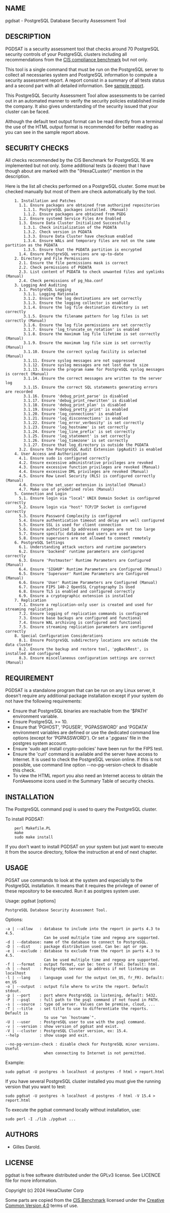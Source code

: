 ## NAME

pgdsat - PostgreSQL Database Security Assessment Tool

## DESCRIPTION

PGDSAT is a security assessment tool that checks around 70 PostgreSQL security
controls of your PostgreSQL clusters including all recommendations from the
[CIS compliance benchmark](https://www.cisecurity.org/cis-benchmarks/)
but not only.

This tool is a single command that must be run on the PostgreSQL server
to collect all necessaries system and PostgreSQL information to compute a
security assessment report. A report consist in a summary of all tests status
and a second part with all detailed information.
See [sample report](https://www.darold.net/sample_pgdsat/report.html).

This PostgreSQL Security Assessment Tool allow assessments to be carried out
in an automated manner to verify the security policies established inside
the company. It also gives understanding of the security issued that your
cluster can be faced.

Although the default text output format can be read directly from a terminal
the use of the HTML output format is recommended for better reading as you
can see in the sample report above.

## SECURITY CHECKS

All checks recommended by the CIS Benchmark for PostgreSQL 16 are implemented
but not only. Some additional tests (a dozen) that I have though about are
marked with the "(HexaCLuster)" mention in the description.

Here is the list all checks performed on a PostgreSQL cluster. Some must be
checked manually but most of them are check automatically by the tool.

        1. Installation and Patches
          1.1. Ensure packages are obtained from authorized repositories
            1.1.1. PostgreSQL packages installed. (Manual)
            1.1.2. Ensure packages are obtained from PGDG
          1.2. Ensure systemd Service Files Are Enabled
          1.3. Ensure Data Cluster Initialized Successfully
            1.3.1. Check initialization of the PGDATA
            1.3.2. Check version in PGDATA
            1.3.3. Ensure Data Cluster have checksum enabled
            1.3.4. Ensure WALs and temporary files are not on the same partition as the PGDATA
            1.3.5. Ensure that the PGDATA partition is encrypted
          1.4. Ensure PostgreSQL versions are up-to-date
        2. Directory and File Permissions
          2.1. Ensure the file permissions mask is correct
          2.2. Check permissions of PGDATA
          2.3. List content of PGDATA to check unwanted files and symlinks (Manual)
          2.4. Check permissions of pg_hba.conf
        3. Logging And Auditing
          3.1. PostgreSQL Logging
            3.1.1. Logging Rationale
            3.1.2. Ensure the log destinations are set correctly
            3.1.3. Ensure the logging collector is enabled
            3.1.4. Ensure the log file destination directory is set correctly
            3.1.5. Ensure the filename pattern for log files is set correctly (Manual)
            3.1.6. Ensure the log file permissions are set correctly
            3.1.7. Ensure 'log_truncate_on_rotation' is enabled
            3.1.8. Ensure the maximum log file lifetime is set correctly (Manual)
            3.1.9. Ensure the maximum log file size is set correctly (Manual)
            3.1.10. Ensure the correct syslog facility is selected (Manual)
            3.1.11. Ensure syslog messages are not suppressed
            3.1.12. Ensure syslog messages are not lost due to size
            3.1.13. Ensure the program name for PostgreSQL syslog messages is correct (Manual)
            3.1.14. Ensure the correct messages are written to the server log
            3.1.15. Ensure the correct SQL statements generating errors are recorded
            3.1.16. Ensure 'debug_print_parse' is disabled
            3.1.17. Ensure 'debug_print_rewritten' is disabled
            3.1.18. Ensure 'debug_print_plan' is disabled
            3.1.19. Ensure 'debug_pretty_print' is enabled
            3.1.20. Ensure 'log_connections' is enabled
            3.1.21. Ensure 'log_disconnections' is enabled
            3.1.22. Ensure 'log_error_verbosity' is set correctly
            3.1.23. Ensure 'log_hostname' is set correctly
            3.1.24. Ensure 'log_line_prefix' is set correctly
            3.1.25. Ensure 'log_statement' is set correctly
            3.1.26. Ensure 'log_timezone' is set correctly
            3.1.27. Ensure that log_directory is outside the PGDATA
          3.2. Ensure the PostgreSQL Audit Extension (pgAudit) is enabled
        4. User Access and Authorization
          4.1. Ensure sudo is configured correctly
          4.2. Ensure excessive administrative privileges are revoked
          4.3. Ensure excessive function privileges are revoked (Manual)
          4.4. Ensure excessive DML privileges are revoked (Manual)
          4.5. Ensure Row Level Security (RLS) is configured correctly (Manual)
          4.6. Ensure the set_user extension is installed (Manual)
          4.7. Make use of predefined roles (Manual)
        5. Connection and Login
          5.1. Ensure login via "local" UNIX Domain Socket is configured correctly
          5.2. Ensure login via "host" TCP/IP Socket is configured correctly
          5.3. Ensure Password Complexity is configured
          5.4. Ensure authentication timeout and delay are well configured
          5.5. Ensure SSL is used for client connection
          5.6. Ensure authorized Ip addresses ranges are not too large
          5.7. Ensure specific database and users are used
          5.8. Ensure superusers are not allowed to connect remotely
        6. PostgreSQL Settings
          6.1. Understanding attack vectors and runtime parameters
          6.2. Ensure 'backend' runtime parameters are configured correctly
          6.3. Ensure 'Postmaster' Runtime Parameters are Configured (Manual)
          6.4. Ensure 'SIGHUP' Runtime Parameters are Configured (Manual)
          6.5. Ensure 'Superuser' Runtime Parameters are Configured (Manual)
          6.6. Ensure 'User' Runtime Parameters are Configured (Manual)
          6.7. Ensure FIPS 140-2 OpenSSL Cryptography Is Used
          6.8. Ensure TLS is enabled and configured correctly
          6.9. Ensure a cryptographic extension is installed
        7. Replication
          7.1. Ensure a replication-only user is created and used for streaming replication
          7.2. Ensure logging of replication commands is configured
          7.3. Ensure base backups are configured and functional
          7.4. Ensure WAL archiving is configured and functional
          7.5. Ensure streaming replication parameters are configured correctly
        8. Special Configuration Considerations
          8.1. Ensure PostgreSQL subdirectory locations are outside the data cluster
          8.2. Ensure the backup and restore tool, 'pgBackRest', is installed and configured
          8.3. Ensure miscellaneous configuration settings are correct (Manual)

## REQUIREMENT

PGDSAT is a standalone program that can be run on any Linux server, it doesn't require
any additional package installation except if your system do not have the following
requirements:

- Ensure that PostgreSQL binaries are reachable from the '$PATH' environment variable.
- Ensure PostgreSQL >= 10.
- Ensure that 'PGHOST', 'PGUSER', 'PGPASSWORD' and 'PGDATA' environment variables are defined or use the dedicated command line options (except for 'PGPASSWORD'). Or set a '.pgpass' file in the postgres system account.
- Ensure 'sudo apt install crypto-policies' have been run for the FIPS test.
- Ensure the 'curl' command is available and the server have access to Internet. It is used to check the PostgreSQL version online. If this is not possible, use command line option --no-pg-version-check to disable this check.
- To view the HTML report you also need an Internet access to obtain the FontAwesome icons used in the Summary Table of security checks.

## INSTALLATION

The PostgreSQL command psql is used to query the PostgreSQL cluster.

To install PGDSAT:

        perl Makefile.PL
        make
        sudo make install

If you don't want to install PGDSAT on your system but just want to execute
it from the source directory, follow the instruction at end of next chapter.

## USAGE

PGSAT use commands to look at the system and especially to the PostgreSQL
installation. It means that it requires the privilege of owner of these
repository to be executed. Run it as postgres system user.

Usage: pgdsat \[options\]

    PostgreSQL Database Security Assessment Tool.

Options:

    -a | --allow   : database to include into the report in parts 4.3 to 4.5.
                     Can be used multiple time and regexp are supported.
    -d | --database: name of the database to connect to PostgreSQL.
    -D | --dist    : package distribution used. Can be: apt or rpm.
    -e | --exclude : database to exclude from the report in parts 4.3 to 4.5.
                     Can be used multiple time and regexp are supported.
    -f | --format  : output format, can be: text or html. Default: html.
    -h | --host    : PostgreSQL serveur ip address if not listening on localhost
    -l | --lang    : language used for the output (en_US, fr_FR). Default: en_US
    -o | --output  : output file where to write the report. Default stdout.
    -p | --port    : port where PostgreSQL is listening, default: 5432.
    -P | --psql    : full path to the psql command if not found in PATH.
    -s | --source  : type od server. Values can be premise, cloud, ...
    -T | --title   : set title to use to differentiate the reports. Default is
                     to use "on `hostname`".
    -U | --user    : PostgreSQL user to use with the psql command.
    -v | --version : show version of pgdsat and exist.
    -V | --cluster : PostgreSQL Cluster version, ex: 15.4.
    --help         : show usage and exit.

    --no-pg-version-check : disable check for PostgreSQL minor versions. Useful
                     when connecting to Internet is not permitted.

Example:

    sudo pgdsat -U postgres -h localhost -d postgres -f html > report.html

If you have several PostgreSQL cluster installed you must give the running
version that you want to test:

    sudo pgdsat -U postgres -h localhost -d postgres -f html -V 15.4 > report.html

To execute the pgdsat command locally without installation, use:

    sudo perl -I ./lib ./pgdsat ...

## AUTHORS

- Gilles Darold.

## LICENSE

pgdsat is free software distributed under the GPLv3 license. See LICENCE file for more information.

Copyright (c) 2024 HexaCluster Corp

Some parts are copied from the [CIS Benchmark](https://www.cisecurity.org/cis-benchmarks)
licensed under the [Creative Common Version 4.0](https://creativecommons.org/licenses/by-nc-sa/4.0/legalcode)
terms of use.
